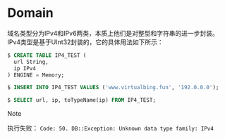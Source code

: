 # Domain

域名类型分为IPv4和IPv6两类，本质上他们是对整型和字符串的进一步封装。IPv4类型是基于UInt32封装的，它的具体用法如下所示：

```sql
$ CREATE TABLE IP4_TEST (
  url String,
  ip IPv4
) ENGINE = Memory;

$ INSERT INTO IP4_TEST VALUES ('www.virtualbing.fun', '192.0.0.0');

$ SELECT url, ip, toTypeName(ip) FROM IP4_TEST;
```

> [!note]
> 执行失败： `Code: 50. DB::Exception: Unknown data type family: IPv4`
